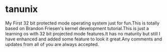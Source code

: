 tanunix
=======

My First 32 bit protected mode operating system just for fun.This is totally based on Brandon Friesen's kernel development tutorial.This is  just a learning os with 32 bit projected mode features.It has no maturity but still I have enhanced and added some feature to look it great.Any comments and updates from all of you are always accepted. 
